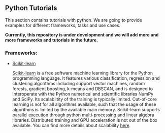 ## Python Tutorials
This section contains tutorials with python. We are going to provide examples for different frameworks, tasks and use cases.

**Currently, this repository is under development and we will add more and more frameworks and tutorials in the future.**

### Frameworks:

* [Scikit-learn](scikit-learn)
  
  [Scikit-learn](https://scikit-learn.org/stable/) is a free software machine learning library for the Python programming language. It features various classification, regression and clustering algorithms including support vector machines, random forests, gradient boosting, k-means and DBSCAN, and is designed to interoperate with the Python numerical and scientific libraries NumPy and SciPy. Its scalabiltity of the training is typically limited. Out-of-core learning is not for all algorithms available, such that the usage of these algorithms is limited by the available main memory. Scikit-learn supports parallel execution through python multi-processing and linear algebra libraries. Distributed training and GPU acceleration is not out of the box available. You can find more details about scalability [here](https://scikit-learn.org/stable/modules/computing.html).
